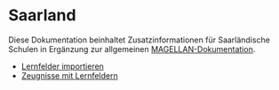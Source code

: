 # Saarland
Diese Dokumentation beinhaltet Zusatzinformationen für Saarländische Schulen in Ergänzung zur allgemeinen [MAGELLAN-Dokumentation](https://doc.magellan6.stueber.de/).

* [Lernfelder importieren](https://doc.magellan6.stueber.de/regionales/saarland/lernfelder-importieren.html)
* [Zeugnisse mit Lernfeldern](https://doc.magellan6.stueber.de/regionales/saarland/zeugnisse.html)